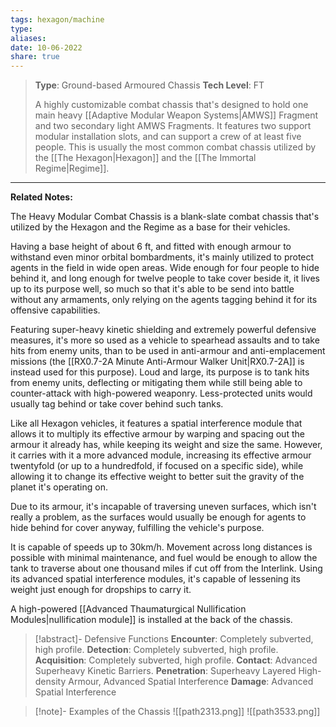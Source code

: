 ```yaml
---
tags: hexagon/machine
type: 
aliases: 
date: 10-06-2022
share: true
---
```


> **Type**: Ground-based Armoured Chassis
> **Tech Level**: FT
> 
> A highly customizable combat chassis that's designed to hold one main heavy [[Adaptive Modular Weapon Systems|AMWS]] Fragment and two secondary light AMWS Fragments. It features two support modular installation slots, and can support a crew of at least five people. This is usually the most common combat chassis utilized by the [[The Hexagon|Hexagon]] and the [[The Immortal Regime|Regime]].
---

**Related Notes:** 

The Heavy Modular Combat Chassis is a blank-slate combat chassis that's utilized by the Hexagon and the Regime as a base for their vehicles.

Having a base height of about 6 ft, and fitted with enough armour to withstand even minor orbital bombardments, it's mainly utilized to protect agents in the field in wide open areas. Wide enough for four people to hide behind it, and long enough for twelve people to take cover beside it, it lives up to its purpose well, so much so that it's able to be send into battle without any armaments, only relying on the agents tagging behind it for its offensive capabilities.

Featuring super-heavy kinetic shielding and extremely powerful defensive measures, it's more so used as a vehicle to spearhead assaults and to take hits from enemy units, than to be used in anti-armour and anti-emplacement missions (the [[RX0.7-2A Minute Anti-Armour Walker Unit|RX0.7-2A]] is instead used for this purpose). Loud and large, its purpose is to tank hits from enemy units, deflecting or mitigating them while still being able to counter-attack with high-powered weaponry. Less-protected units would usually tag behind or take cover behind such tanks.

Like all Hexagon vehicles, it features a spatial interference module that allows it to multiply its effective armour by warping and spacing out the armour it already has, while keeping its weight and size the same. However, it carries with it a more advanced module, increasing its effective armour twentyfold (or up to a hundredfold, if focused on a specific side), while allowing it to change its effective weight to better suit the gravity of the planet it's operating on.

Due to its armour, it's incapable of traversing uneven surfaces, which isn't really a problem, as the surfaces would usually be enough for agents to hide behind for cover anyway, fulfilling the vehicle's purpose.

It is capable of speeds up to 30km/h. Movement across long distances is possible with minimal maintenance, and fuel would be enough to allow the tank to traverse about one thousand miles if cut off from the Interlink. Using its advanced spatial interference modules, it's capable of lessening its weight just enough for dropships to carry it.

A high-powered [[Advanced Thaumaturgical Nullification Modules|nullification module]] is installed at the back of the chassis.

> [!abstract]- Defensive Functions
> **Encounter**: Completely subverted, high profile.
> **Detection**: Completely subverted, high profile.
> **Acquisition**: Completely subverted, high profile.
> **Contact**: Advanced Superheavy Kinetic Barriers.
> **Penetration**: Superheavy Layered High-density Armour, Advanced Spatial Interference
> **Damage**: Advanced Spatial Interference

> [!note]- Examples of the Chassis
> ![[path2313.png]] 
> ![[path3533.png]]
> 